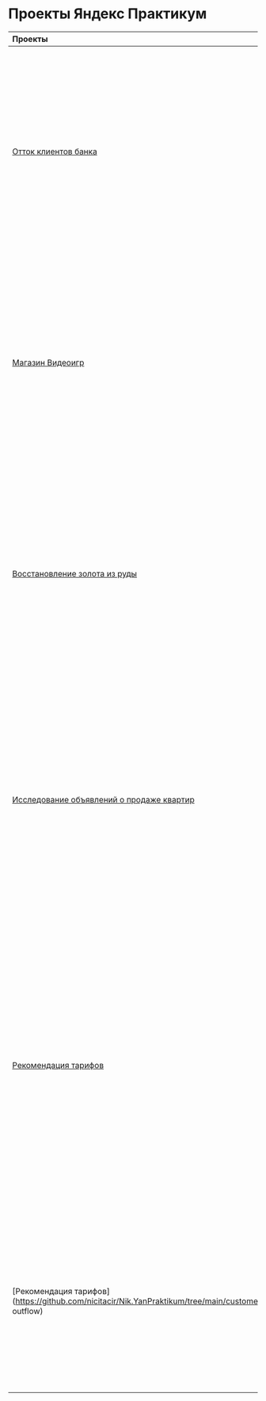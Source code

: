 # Проекты Яндекс Практикум


| Проекты | Описание | 
| :-------| :-----------|
| [Отток клиентов банка](https://github.com/nicitacir/Nik.YanPraktikum/tree/main/Bank_clients) | Из «Бета-Банка» стали уходить клиенты. Каждый месяц. Немного, но заметно. Банковские маркетологи посчитали: сохранять текущих клиентов дешевле, чем привлекать новых. Нужно спрогнозировать, уйдёт клиент из банка в ближайшее время или нет. Вам предоставлены исторические данные о поведении клиентов и расторжении договоров с банком. |
| [Магазин Видеоигр](https://github.com/nicitacir/Nik.YanPraktikum/tree/main/Game_project) | Вы работаете в интернет-магазине «Стримчик», который продаёт по всему миру компьютерные игры. Из открытых источников доступны исторические данные о продажах игр, оценки пользователей и экспертов, жанры и платформы (например, Xbox или PlayStation). Вам нужно выявить определяющие успешность игры закономерности. |
| [Восстановление золота из руды](https://github.com/nicitacir/Nik.YanPraktikum/tree/main/Gold_recovery_project) | Подготовьте прототип модели машинного обучения,которая должна предсказать коэффициент восстановления золота из золотосодержащей руды. В вашем распоряжении данные с параметрами добычи и очистки. Модель поможет оптимизировать производство, чтобы не запускать предприятие с убыточными характеристиками. |
| [Исследование объявлений о продаже квартир](https://github.com/nicitacir/Nik.YanPraktikum/tree/main/estate_project) | В вашем распоряжении данные сервиса Яндекс Недвижимость — архив объявлений о продаже квартир в Санкт-Петербурге и соседних населённых пунктах за несколько лет. Нужно научиться определять рыночную стоимость объектов недвижимости. Ваша задача — установить параметры. Это позволит построить автоматизированную систему: она отследит аномалии и мошенническую деятельность. |
| [Рекомендация тарифов](https://github.com/nicitacir/Nik.YanPraktikum/tree/main/telecom_tariffs_project) | Оператор мобильной связи «Мегалайн» выяснил: многие клиенты пользуются архивными тарифами. Они хотят построить систему, способную проанализировать поведение клиентов и предложить пользователям новый тариф: «Смарт» или «Ультра». В вашем распоряжении данные о поведении клиентов, которые уже перешли на эти тарифы. Нужно построить модель для задачи классификации, которая выберет подходящий тариф. Предобработка данных не понадобится — вы её уже сделали. |
| [Рекомендация тарифов](https://github.com/nicitacir/Nik.YanPraktikum/tree/main/customer outflow) |Оператору связи необходимо научисться прогнозировать отток клиентов для планирования предиктивных мер (скидок, особых условий). Для выборки клиентов доступны персональные данные, информация о тарифах и договорах. Информация о договорах актуальна на 1 февраля 2020.|
